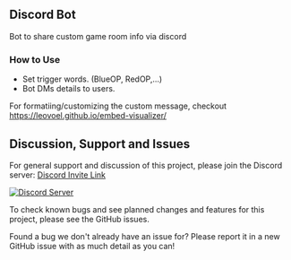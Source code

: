## Discord Bot
Bot to share custom game room info via discord

### How to Use
* Set trigger words. (BlueOP, RedOP,...)
* Bot DMs details to users.

For formatiing/customizing the custom message, checkout https://leovoel.github.io/embed-visualizer/




## Discussion, Support and Issues
For general support and discussion of this project, please join the Discord server: [Discord Invite Link](https://discord.gg/B2cERQ5)

[![Discord Server](https://discordapp.com/api/guilds/552881714196774953/widget.png?style=banner2)](https://discord.gg/B2cERQ5)

To check known bugs and see planned changes and features for this project, please see the GitHub issues.

Found a bug we don't already have an issue for? Please report it in a new GitHub issue with as much detail as you can!
